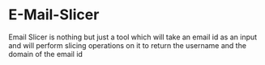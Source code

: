 # E-Mail-Slicer
Email Slicer is nothing but just a tool which will take an email id as an input and will perform slicing operations on it to return the username and the domain of the email id
